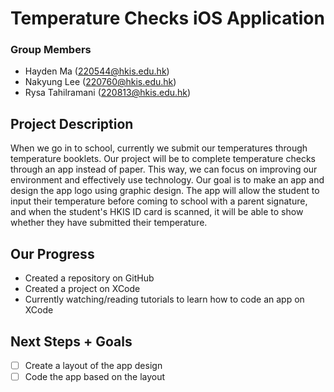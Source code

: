 # Temperature Checks iOS Application
### Group Members
+ Hayden Ma (220544@hkis.edu.hk)
+ Nakyung Lee (220760@hkis.edu.hk)
+ Rysa Tahilramani (220813@hkis.edu.hk)

Project Description
---
When we go in to school, currently we submit our temperatures through temperature booklets. Our project will be to complete temperature checks through an app instead of paper. This way, we can focus on improving our environment and effectively use technology. Our goal is to make an app and design the app logo using graphic design. The app will allow the student to input their temperature before coming to school with a parent signature, and when the student's HKIS ID card is scanned, it will be able to show whether they have submitted their temperature.

Our Progress
---
+ Created a repository on GitHub
+ Created a project on XCode
+ Currently watching/reading tutorials to learn how to code an app on XCode

Next Steps + Goals
---
- [ ] Create a layout of the app design
- [ ] Code the app based on the layout
